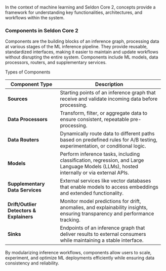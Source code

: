 
In the context of machine learning and Seldon Core 2, concepts provide a framework for understanding key functionalities, architectures, and workflows within the system.

### Components in Seldon Core 2
Components are the building blocks of an inference graph, processing data at various stages of the ML inference pipeline. They provide reusable, standardized interfaces, making it easier to maintain and update workflows without disrupting the entire system. Components include ML models, data processors, routers, and supplementary services.

Types of Components

| **Component Type**                     | **Description** |
|-----------------------------------------|---------------|
| **Sources**                             | Starting points of an inference graph that receive and validate incoming data before processing. |
| **Data Processors**                     | Transform, filter, or aggregate data to ensure consistent, repeatable pre-processing. |
| **Data Routers**                         | Dynamically route data to different paths based on predefined rules for A/B testing, experimentation, or conditional logic. |
| **Models**                               | Perform inference tasks, including classification, regression, and Large Language Models (LLMs), hosted internally or via external APIs. |
| **Supplementary Data Services**         | External services like vector databases that enable models to access embeddings and extended functionality. |
| **Drift/Outlier Detectors & Explainers** | Monitor model predictions for drift, anomalies, and explainability insights, ensuring transparency and performance tracking. |
| **Sinks**                                | Endpoints of an inference graph that deliver results to external consumers while maintaining a stable interface. |

By modularizing inference workflows, components allow users to scale, experiment, and optimize ML deployments efficiently while ensuring data consistency and reliability. 